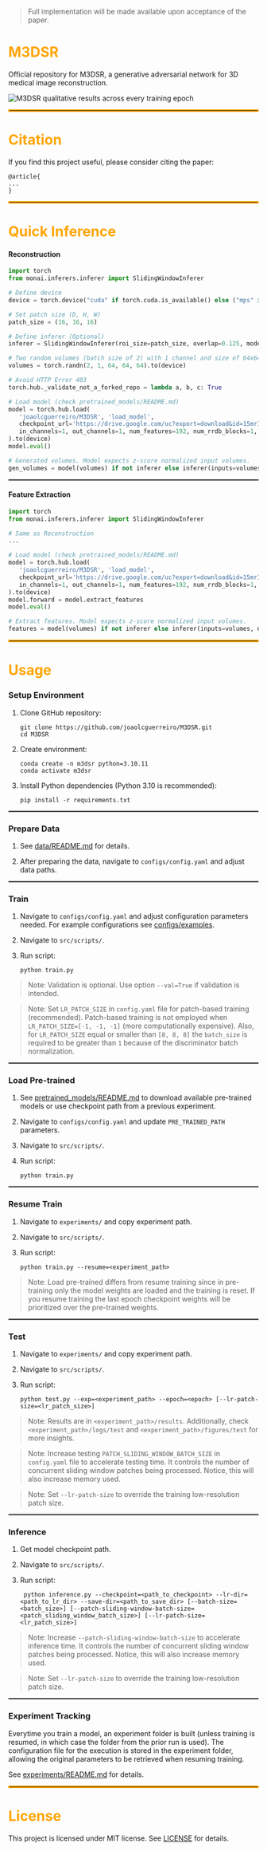 > Full implementation will be made available upon acceptance of the paper.

# <span style="color: orange">M3DSR</span>

Official repository for M3DSR, a generative adversarial network for 3D medical image reconstruction. 

![M3DSR qualitative results across every training epoch](./figures/sample.gif)

<hr style="border:2px solid orange">

# <span style="color: orange">Citation</span>

If you find this project useful, please consider citing the paper:
```
@article{
...
}
```

<hr style="border:2px solid orange">

# <span style="color: orange">Quick Inference</span>

#### Reconstruction

   ```python
   import torch
   from monai.inferers.inferer import SlidingWindowInferer
   
   # Define device
   device = torch.device("cuda" if torch.cuda.is_available() else ("mps" if torch.backends.mps.is_available() else "cpu"))
   
   # Set patch size (D, H, W)
   patch_size = (16, 16, 16)
   
   # Define inferer (Optional)
   inferer = SlidingWindowInferer(roi_size=patch_size, overlap=0.125, mode='gaussian', sw_batch_size=16, sw_device=device, device=device)
   
   # Two random volumes (batch size of 2) with 1 channel and size of 64x64x64 (D, H, W). Mean is 0 and STD is 1.
   volumes = torch.randn(2, 1, 64, 64, 64).to(device)
   
   # Avoid HTTP Error 403
   torch.hub._validate_not_a_forked_repo = lambda a, b, c: True
   
   # Load model (check pretrained_models/README.md)
   model = torch.hub.load(
      'joaolcguerreiro/M3DSR', 'load_model',
      checkpoint_url='https://drive.google.com/uc?export=download&id=15mrIzDnomlko1PXFHsnlF12DY9s4lf2p', pretrained=True,
      in_channels=1, out_channels=1, num_features=192, num_rrdb_blocks=1, num_rrdb_db_blocks=2, num_rrdb_db_conv_blocks=3, num_rrdb_db_growth_features=96, scale_factor=2, residual_learning=True
   ).to(device)
   model.eval()
   
   # Generated volumes. Model expects z-score normalized input volumes.
   gen_volumes = model(volumes) if not inferer else inferer(inputs=volumes, network=model)
   ```

<hr style="border:1px solid gray">

#### Feature Extraction

   ```python
   import torch
   from monai.inferers.inferer import SlidingWindowInferer
   
   # Same as Reconstruction
   ...
   
   # Load model (check pretrained_models/README.md)
   model = torch.hub.load(
      'joaolcguerreiro/M3DSR', 'load_model',
      checkpoint_url='https://drive.google.com/uc?export=download&id=15mrIzDnomlko1PXFHsnlF12DY9s4lf2p', pretrained=True,
      in_channels=1, out_channels=1, num_features=192, num_rrdb_blocks=1, num_rrdb_db_blocks=2, num_rrdb_db_conv_blocks=3, num_rrdb_db_growth_features=96, scale_factor=2, residual_learning=True
   ).to(device)
   model.forward = model.extract_features
   model.eval()
   
   # Extract features. Model expects z-score normalized input volumes.
   features = model(volumes) if not inferer else inferer(inputs=volumes, network=model)
   ```

<hr style="border:2px solid orange">

# <span style="color: orange">Usage</span>

### Setup Environment

1) Clone GitHub repository:

   ```
   git clone https://github.com/joaolcguerreiro/M3DSR.git
   cd M3DSR
   ```

2) Create environment:
   ```
   conda create -n m3dsr python=3.10.11
   conda activate m3dsr
   ```

3) Install Python dependencies (Python 3.10 is recommended):
   ```
   pip install -r requirements.txt
   ```

<hr style="border:1px solid gray">

### Prepare Data

1) See [data/README.md](data/README.md) for details.

2) After preparing the data, navigate to `configs/config.yaml` and adjust data paths.

<hr style="border:1px solid gray">

### Train

1) Navigate to `configs/config.yaml` and adjust configuration parameters needed. For example configurations see [configs/examples](configs/examples).

2) Navigate to `src/scripts/`.

3) Run script:
   ```
   python train.py
   ```

> Note: Validation is optional. Use option `--val=True` if validation is intended.

> Note: Set `LR_PATCH_SIZE` in `config.yaml` file for patch-based training (recommended). Patch-based training is not employed when `LR_PATCH_SIZE=[-1, -1, -1]` (more computationally expensive). Also, for `LR_PATCH_SIZE` equal or smaller than `[8, 8, 8]` the `batch_size` is required to be greater than `1` because of the discriminator batch normalization.

<hr style="border:1px solid gray">

### Load Pre-trained

1) See [pretrained_models/README.md](pretrained_models/README.md) to download available pre-trained models or use checkpoint path from a previous experiment.

2) Navigate to `configs/config.yaml` and update `PRE_TRAINED_PATH` parameters.

3) Navigate to `src/scripts/`.

4) Run script:
   ```
   python train.py
   ```

<hr style="border:1px solid gray">

### Resume Train

1) Navigate to `experiments/` and copy experiment path.

2) Navigate to `src/scripts/`.

3) Run script:
   ```
   python train.py --resume=<experiment_path>
   ```

> Note: Load pre-trained differs from resume training since in pre-training only the model weights are loaded and the training is reset. If you resume training the last epoch checkpoint weights will be prioritized over the pre-trained weights.

<hr style="border:1px solid gray">

### Test

1) Navigate to `experiments/` and copy experiment path.

2) Navigate to `src/scripts/`.

3) Run script:
   ```
   python test.py --exp=<experiment_path> --epoch=<epoch> [--lr-patch-size=<lr_patch_size>]
   ```

> Note: Results are in `<experiment_path>/results`. Additionally, check `<experiment_path>/logs/test` and `<experiment_path>/figures/test` for more insights.

> Note: Increase testing `PATCH_SLIDING_WINDOW_BATCH_SIZE` in `config.yaml` file to accelerate testing time. It controls the number of concurrent sliding window patches being processed. Notice, this will also increase memory used.

> Note: Set `--lr-patch-size` to override the training low-resolution patch size.

<hr style="border:1px solid gray">

### Inference

1) Get model checkpoint path.

2) Navigate to `src/scripts/`.

3) Run script:
   ```
    python inference.py --checkpoint=<path_to_checkpoint> --lr-dir=<path_to_lr_dir> --save-dir=<path_to_save_dir> [--batch-size=<batch_size>] [--patch-sliding-window-batch-size=<patch_sliding_window_batch_size>] [--lr-patch-size=<lr_patch_size>]
   ```

> Note: Increase `--patch-sliding-window-batch-size` to accelerate inference time. It controls the number of concurrent sliding window patches being processed. Notice, this will also increase memory used.

> Note: Set `--lr-patch-size` to override the training low-resolution patch size.

<hr style="border:1px solid gray">

### Experiment Tracking

Everytime you train a model, an experiment folder is built (unless training is resumed, in which case the folder from the prior run is used). The configuration file for the execution is stored in the experiment folder, allowing the original parameters to be retrieved when resuming training.

See [experiments/README.md](experiments/README.md) for details.

<hr style="border:2px solid orange">

# <span style="color: orange">License</span>

This project is licensed under MIT license. See [LICENSE](LICENSE) for details.
